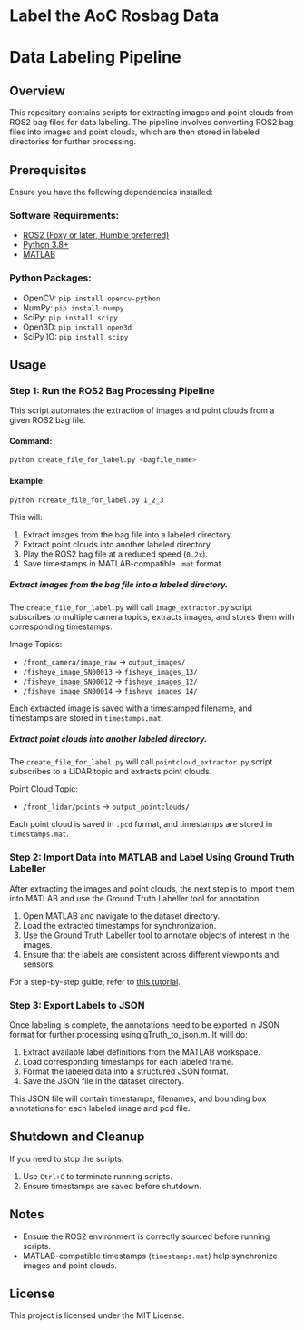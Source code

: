 # Label the AoC Rosbag Data

# Data Labeling Pipeline

## Overview

This repository contains scripts for extracting images and point clouds from ROS2 bag files for data labeling. The pipeline involves converting ROS2 bag files into images and point clouds, which are then stored in labeled directories for further processing.

## Prerequisites

Ensure you have the following dependencies installed:

### Software Requirements:

- [ROS2 (Foxy or later, Humble preferred)](https://docs.ros.org/en/humble/Installation.html)
- [Python 3.8+](https://www.python.org/downloads/)
- [MATLAB](https://www.mathworks.com/products/matlab.html)

### Python Packages:

- OpenCV: `pip install opencv-python`
- NumPy: `pip install numpy`
- SciPy: `pip install scipy`
- Open3D: `pip install open3d`
- SciPy IO: `pip install scipy`

## Usage

### Step 1: Run the ROS2 Bag Processing Pipeline

This script automates the extraction of images and point clouds from a given ROS2 bag file.

#### Command:

```bash
python create_file_for_label.py <bagfile_name>
```

#### Example:

```bash
python rcreate_file_for_label.py 1_2_3
```

This will:

1. Extract images from the bag file into a labeled directory.
2. Extract point clouds into another labeled directory.
3. Play the ROS2 bag file at a reduced speed (`0.2x`).
4. Save timestamps in MATLAB-compatible `.mat` format.

##### Extract images from the bag file into a labeled directory.

The `create_file_for_label.py` will call `image_extractor.py` script subscribes to multiple camera topics, extracts images, and stores them with corresponding timestamps.

Image Topics:

- `/front_camera/image_raw` → `output_images/`
- `/fisheye_image_SN00013` → `fisheye_images_13/`
- `/fisheye_image_SN00012` → `fisheye_images_12/`
- `/fisheye_image_SN00014` → `fisheye_images_14/`

Each extracted image is saved with a timestamped filename, and timestamps are stored in `timestamps.mat`.

##### Extract point clouds into another labeled directory.

The `create_file_for_label.py` will call  `pointcloud_extractor.py` script subscribes to a LiDAR topic and extracts point clouds.

Point Cloud Topic:

- `/front_lidar/points` → `output_pointclouds/`

Each point cloud is saved in `.pcd` format, and timestamps are stored in `timestamps.mat`.

### Step 2: Import Data into MATLAB and Label Using Ground Truth Labeller

After extracting the images and point clouds, the next step is to import them into MATLAB and use the Ground Truth Labeller tool for annotation.

1. Open MATLAB and navigate to the dataset directory.
2. Load the extracted timestamps for synchronization.
3. Use the Ground Truth Labeller tool to annotate objects of interest in the images.
4. Ensure that the labels are consistent across different viewpoints and sensors.

For a step-by-step guide, refer to [this tutorial](video_link).

### Step 3: Export Labels to JSON

Once labeling is complete, the annotations need to be exported in JSON format for further processing using gTruth\_to\_json.m. It willl do:

1. Extract available label definitions from the MATLAB workspace.
2. Load corresponding timestamps for each labeled frame.
3. Format the labeled data into a structured JSON format.
4. Save the JSON file in the dataset directory.

This JSON file will contain timestamps, filenames, and bounding box annotations for each labeled image and pcd file.

## Shutdown and Cleanup

If you need to stop the scripts:

1. Use `Ctrl+C` to terminate running scripts.
2. Ensure timestamps are saved before shutdown.

## Notes

- Ensure the ROS2 environment is correctly sourced before running scripts.
- MATLAB-compatible timestamps (`timestamps.mat`) help synchronize images and point clouds.

## License

This project is licensed under the MIT License.

